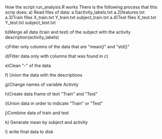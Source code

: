 How the script run_analysis.R works
There is the following process that this scrip does:
a) Read files of data:
	a.1)activity_labels.txt
	a.2)features.txt
	a.3)Train files
		X_train.txt
		Y_train.txt
		subject_train.txt
	a.4)Test files
		X_test.txt
		Y_test.txt
		subject_test.txt

b)Merge all data (train and test) of the subject with the activity description(activity_labels)

c)Filter only columns of the data that are "mean()" and "std()"

d)Filter data only with columns that was found in c)

e)Clean "-" of the data

f) Union the data with the descriptions

g)Change names of variable Activity

h)Create data frame of text "Train" and "Test"

i)Union data in order to indicate "Train" or "Test"

j)Combine data of train and test

k) Generate mean by subject and activity

l) write final data to disk
